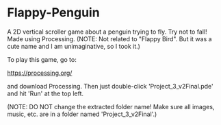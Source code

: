 # Flappy-Penguin
A 2D vertical scroller game about a penguin trying to fly. Try not to fall!
Made using Processing. (NOTE: Not related to "Flappy Bird". But it was a cute name and I am unimaginative, so I took it.)

To play this game, go to:

https://processing.org/

and download Processing.
Then just double-click 'Project_3_v2Final.pde' and hit 'Run' at the top left.

(NOTE: DO NOT change the extracted folder name! Make sure all images, music, etc. are in a folder named 'Project_3_v2Final'.)
